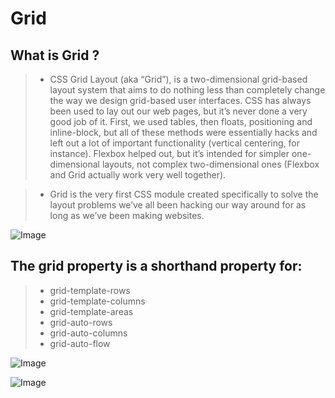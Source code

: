# Grid
## What is Grid ?
> - CSS Grid Layout (aka “Grid”), is a two-dimensional grid-based layout system that aims to do nothing less than completely change the way we design grid-based user interfaces. CSS has always been used to lay out our web pages, but it’s never done a very good job of it. First, we used tables, then floats, positioning and inline-block, but all of these methods were essentially hacks and left out a lot of important functionality (vertical centering, for instance). Flexbox helped out, but it’s intended for simpler one-dimensional layouts, not complex two-dimensional ones (Flexbox and Grid actually work very well together).

> - Grid is the very first CSS module created specifically to solve the layout problems we’ve all been hacking our way around for as long as we’ve been making websites.


![Image](https://miro.medium.com/max/5000/1*WlgR2CCBnGQcvav_4ACvUQ.png)

## The grid property is a shorthand property for:

> - grid-template-rows
> - grid-template-columns
> - grid-template-areas
> - grid-auto-rows
> - grid-auto-columns
> - grid-auto-flow



![Image](https://cdn-media-1.freecodecamp.org/images/Bji3J37rICTz6Njcts4IL6ejCB-Z4Usg6DkH)

![Image](https://lh3.googleusercontent.com/proxy/fgZbd7sAtynYRh7QQBnn_egFEHKWtE0ncowzFRItxsLrLkYA46-lN_-KgPsl0o0sakgvU6nvbMBw0UEPn1diwZxwUI3HfsA-Dg9D36f1btNlvCH_wrY)
